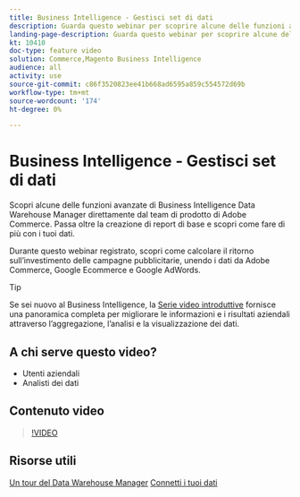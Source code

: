 ```yaml
---
title: Business Intelligence - Gestisci set di dati
description: Guarda questo webinar per scoprire alcune delle funzioni avanzate di Business Intelligence Data Warehouse Manager.
landing-page-description: Guarda questo webinar per scoprire alcune delle funzioni avanzate di Business Intelligence Data Warehouse Manager.
kt: 10410
doc-type: feature video
solution: Commerce,Magento Business Intelligence
audience: all
activity: use
source-git-commit: c86f3520823ee41b668ad6595a859c554572d69b
workflow-type: tm+mt
source-wordcount: '174'
ht-degree: 0%

---
```


# Business Intelligence - Gestisci set di dati

Scopri alcune delle funzioni avanzate di Business Intelligence Data Warehouse Manager direttamente dal team di prodotto di Adobe Commerce. Passa oltre la creazione di report di base e scopri come fare di più con i tuoi dati.

Durante questo webinar registrato, scopri come calcolare il ritorno sull’investimento delle campagne pubblicitarie, unendo i dati da Adobe Commerce, Google Ecommerce e Google AdWords.

>[!TIP]
>
>Se sei nuovo al Business Intelligence, la [Serie video introduttive](./../1-overview.md) fornisce una panoramica completa per migliorare le informazioni e i risultati aziendali attraverso l’aggregazione, l’analisi e la visualizzazione dei dati.

## A chi serve questo video?

- Utenti aziendali
- Analisti dei dati

## Contenuto video

>[!VIDEO](https://video.tv.adobe.com/v/342408?quality=12&learn=on)

## Risorse utili

[Un tour del Data Warehouse Manager](https://docs.magento.com/mbi/data-analyst/data-warehouse-mgr/tour-dwm.html)
[Connetti i tuoi dati](https://docs.magento.com/mbi/data-analyst/importing-data/connecting-data/connecting-data.html)
